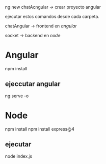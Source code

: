 ng new chatAcngular -> crear proyecto angular

ejecutar estos comandos desde cada carpeta.

chatAngular -> frontend en *angular*

socket -> backend en *node*

# Angular

npm install
## ejeccutar angular
ng serve -o 

# Node

npm install
npm install express@4
## ejecutar 
node index.js


